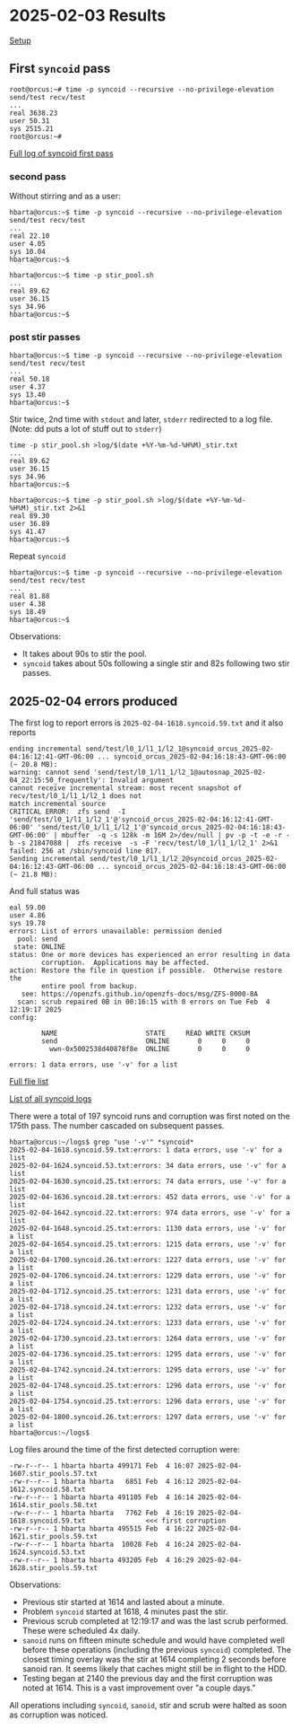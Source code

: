 # 2025-02-03 Results

[Setup](./setup.md)

## First `syncoid` pass

```text
root@orcus:~# time -p syncoid --recursive --no-privilege-elevation send/test recv/test
...
real 3638.23
user 50.31
sys 2515.21
root@orcus:~# 
```

[Full log of syncoid first pass](./data.md#2025-02-04-first-syncoid)

### second pass

Without stirring and as a user:

```text
hbarta@orcus:~$ time -p syncoid --recursive --no-privilege-elevation send/test recv/test
...
real 22.10
user 4.05
sys 10.04
hbarta@orcus:~$ 
```

```text
hbarta@orcus:~$ time -p stir_pool.sh
...
real 89.62
user 36.15
sys 34.96
hbarta@orcus:~$ 
```

### post stir passes

```text
hbarta@orcus:~$ time -p syncoid --recursive --no-privilege-elevation send/test recv/test
...
real 50.18
user 4.37
sys 13.40
hbarta@orcus:~$ 
```

Stir twice, 2nd time with `stdout` and later, `stderr` redirected to a log file. (Note: dd puts a lot of stuff out to `stderr`)

```text
time -p stir_pool.sh >log/$(date +%Y-%m-%d-%H%M)_stir.txt
...
real 89.62
user 36.15
sys 34.96
hbarta@orcus:~$ 

hbarta@orcus:~$ time -p stir_pool.sh >log/$(date +%Y-%m-%d-%H%M)_stir.txt 2>&1
real 89.30
user 36.89
sys 41.47
hbarta@orcus:~$
```

Repeat `syncoid`

```text
hbarta@orcus:~$ time -p syncoid --recursive --no-privilege-elevation send/test recv/test
...
real 81.88
user 4.38
sys 18.49
hbarta@orcus:~$ 
```

Observations:

* It takes about 90s to stir the pool.
* `syncoid` takes about 50s following a single stir and 82s following two stir passes.

## 2025-02-04 errors produced

The first log to report errors is `2025-02-04-1618.syncoid.59.txt` and it also reports

```text
ending incremental send/test/l0_1/l1_1/l2_1@syncoid_orcus_2025-02-04:16:12:41-GMT-06:00 ... syncoid_orcus_2025-02-04:16:18:43-GMT-06:00 (~ 20.8 MB):
warning: cannot send 'send/test/l0_1/l1_1/l2_1@autosnap_2025-02-04_22:15:50_frequently': Invalid argument
cannot receive incremental stream: most recent snapshot of recv/test/l0_1/l1_1/l2_1 does not
match incremental source
CRITICAL ERROR:  zfs send  -I 'send/test/l0_1/l1_1/l2_1'@'syncoid_orcus_2025-02-04:16:12:41-GMT-06:00' 'send/test/l0_1/l1_1/l2_1'@'syncoid_orcus_2025-02-04:16:18:43-GMT-06:00' | mbuffer  -q -s 128k -m 16M 2>/dev/null | pv -p -t -e -r -b -s 21847088 |  zfs receive  -s -F 'recv/test/l0_1/l1_1/l2_1' 2>&1 failed: 256 at /sbin/syncoid line 817.
Sending incremental send/test/l0_1/l1_1/l2_2@syncoid_orcus_2025-02-04:16:12:43-GMT-06:00 ... syncoid_orcus_2025-02-04:16:18:43-GMT-06:00 (~ 21.8 MB):
```

And full status was 

```text
eal 59.00
user 4.86
sys 19.78
errors: List of errors unavailable: permission denied
  pool: send
 state: ONLINE
status: One or more devices has experienced an error resulting in data
        corruption.  Applications may be affected.
action: Restore the file in question if possible.  Otherwise restore the
        entire pool from backup.
   see: https://openzfs.github.io/openzfs-docs/msg/ZFS-8000-8A
  scan: scrub repaired 0B in 00:16:15 with 0 errors on Tue Feb  4 12:19:17 2025
config:

        NAME                      STATE     READ WRITE CKSUM
        send                      ONLINE       0     0     0
          wwn-0x5002538d40878f8e  ONLINE       0     0     0

errors: 1 data errors, use '-v' for a list
```

[Full flie list](./data.md#2025-02-04-full-log-file-list)

[List of all syncoid logs](./data.md#2025-02-04-list-of-all-syncoid-logs)

There were a total of 197 syncoid runs and corruption was first noted on the 175th pass. The number cascaded on subsequent passes.

```text
hbarta@orcus:~/logs$ grep "use '-v'" *syncoid*
2025-02-04-1618.syncoid.59.txt:errors: 1 data errors, use '-v' for a list
2025-02-04-1624.syncoid.53.txt:errors: 34 data errors, use '-v' for a list
2025-02-04-1630.syncoid.25.txt:errors: 74 data errors, use '-v' for a list
2025-02-04-1636.syncoid.28.txt:errors: 452 data errors, use '-v' for a list
2025-02-04-1642.syncoid.22.txt:errors: 974 data errors, use '-v' for a list
2025-02-04-1648.syncoid.25.txt:errors: 1130 data errors, use '-v' for a list
2025-02-04-1654.syncoid.25.txt:errors: 1215 data errors, use '-v' for a list
2025-02-04-1700.syncoid.26.txt:errors: 1227 data errors, use '-v' for a list
2025-02-04-1706.syncoid.24.txt:errors: 1229 data errors, use '-v' for a list
2025-02-04-1712.syncoid.25.txt:errors: 1231 data errors, use '-v' for a list
2025-02-04-1718.syncoid.24.txt:errors: 1232 data errors, use '-v' for a list
2025-02-04-1724.syncoid.24.txt:errors: 1233 data errors, use '-v' for a list
2025-02-04-1730.syncoid.23.txt:errors: 1264 data errors, use '-v' for a list
2025-02-04-1736.syncoid.25.txt:errors: 1295 data errors, use '-v' for a list
2025-02-04-1742.syncoid.24.txt:errors: 1295 data errors, use '-v' for a list
2025-02-04-1748.syncoid.25.txt:errors: 1296 data errors, use '-v' for a list
2025-02-04-1754.syncoid.25.txt:errors: 1296 data errors, use '-v' for a list
2025-02-04-1800.syncoid.26.txt:errors: 1297 data errors, use '-v' for a list
hbarta@orcus:~/logs$ 
```

Log files around the time of the first detected corruption were:

```text
-rw-r--r-- 1 hbarta hbarta 499171 Feb  4 16:07 2025-02-04-1607.stir_pools.57.txt
-rw-r--r-- 1 hbarta hbarta   6851 Feb  4 16:12 2025-02-04-1612.syncoid.58.txt
-rw-r--r-- 1 hbarta hbarta 491105 Feb  4 16:14 2025-02-04-1614.stir_pools.58.txt
-rw-r--r-- 1 hbarta hbarta   7762 Feb  4 16:19 2025-02-04-1618.syncoid.59.txt               <<< first corruption
-rw-r--r-- 1 hbarta hbarta 495515 Feb  4 16:22 2025-02-04-1621.stir_pools.59.txt
-rw-r--r-- 1 hbarta hbarta  10028 Feb  4 16:24 2025-02-04-1624.syncoid.53.txt
-rw-r--r-- 1 hbarta hbarta 493205 Feb  4 16:29 2025-02-04-1628.stir_pools.59.txt
```

Observations:

* Previous stir started at 1614 and lasted about a minute.
* Problem `syncoid` started at 1618, 4 minutes past the stir.
* Previous scrub completed at 12:19:17 and was the last scrub performed. These were scheduled 4x daily.
* `sanoid` runs on fifteen minute schedule and would have completed well before these operations (including the previous `syncoid`) completed. The closest timing overlay was the stir at 1614 completing 2 seconds before sanoid ran. It seems likely that caches might still be in flight to the HDD.
* Testing began at 2140 the previous day and the first corruption was noted at 1614. This is a vast improvement over "a couple days."


All operations including `syncoid`, `sanoid`, stir and scrub were halted as soon as corruption was noticed.
